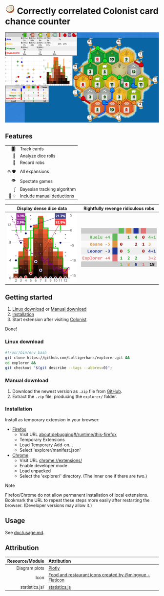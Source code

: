 <!-- markdownlint-disable line-length -->
# ![Icon](assets/coconut_32.png?raw=true) Correctly correlated Colonist card chance counter

![Outdated Screenshot](assets/screenshot.png?raw=true)

## Features

| | |
| -: | :- |
| 🂠 | Track cards |
| 🎲 | Analyze dice rolls |
| 🥷 | Record robs |
| ⛵ 🛡 | All expansions |
| 👁 | Spectate games |
| ∫ | Bayesian tracking algorithm |
| 👤 💡 | Include manual deductions |

| Display dense dice data | Rightfully revenge ridiculous robs |
| :-: | :-: |
| ![rolls plot](assets/rolls.png?raw=true) | ![robs table](assets/robs.png?raw=true) |

## Getting started

1. [Linux download](#linux-download) or [Manual download](#manual-download)
2. [Installation](#installation)
3. Start extension after visiting [Colonist][Colonist]

Done!

### Linux download

```bash
#!/usr/bin/env bash
git clone https://github.com/Lolligerhans/explorer.git &&
cd explorer &&
git checkout "$(git describe --tags --abbrev=0)";
```

### Manual download

1. Download the newest version as `.zip` file from
   [GitHub](https://github.com/Lolligerhans/explorer/tags).
2. Extract the `.zip` file, producing the `explorer/` folder.

### Installation

Install as temporary extension in your browser:

- [Firefox](https://extensionworkshop.com/documentation/develop/temporary-installation-in-firefox/ "Tutorial")
  - Visit URL
  [about:debugging#/runtime/this-firefox](about:debugging#/runtime/this-firefox)
  - Temporary Extensions
  - Load Temporary Add-on...
  - Select 'explorer/manifest.json'
- [Chrome](https://www.cnet.com/tech/services-and-software/how-to-install-chrome-extensions-manually/ "Tutorial")
  - Visit URL [chrome://extensions/](chrome://extensions/)
  - Enable developer mode
  - Load unpacked
  - Select the 'explorer/' directory. (The inner one if there are two.)

> [!NOTE]
> Firefox/Chrome do not allow permanent installation of local extensions.
> Bookmark the URL to repeat these steps more easily after restarting the
> browser. (Developer versions may allow it.)

## Usage

See [doc/usage.md](doc/usage.md).

## Attribution

<!-- <a href="https://www.flaticon.com/free-icons/food-and-restaurant" title="food and restaurant icons"> Food and restaurant icons created by @mingyue - Flaticon</a>  -->
| Resource/Module | Attribution |
| -: | :- |
| Diagram plots | [Plotly][Plotly] |
| Icon | [Food and restaurant icons created by @mingyue - Flaticon](https://www.flaticon.com/free-icons/food-and-restaurant "food and restaurant icons") |
| statistics.js/ | [statistics.js](https://thisancog.github.io/statistics.js/index.html "Documentation")|

<!--
 !  ╭─────────────────────────────────────────────────────────────────────────╮
 !  │ Link collection                                                         │
 !  ╰─────────────────────────────────────────────────────────────────────────╯
-->

[Plotly]: https://plotly.com/javascript/ "Plotly homepage"
[Colonist]: https://colonist.io/ "Colonist homepage"
